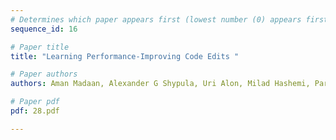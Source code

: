 ```yaml
---
# Determines which paper appears first (lowest number (0) appears first)
sequence_id: 16

# Paper title
title: "Learning Performance-Improving Code Edits "

# Paper authors
authors: Aman Madaan, Alexander G Shypula, Uri Alon, Milad Hashemi, Parthasarathy Ranganathan, Yiming Yang, Graham Neubig, Amir Yazdanbakhsh 

# Paper pdf
pdf: 28.pdf

---
```

